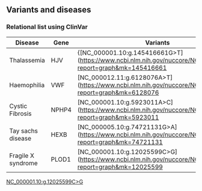 ## Variants and diseases

### Relational list using ClinVar

|Disease|Gene|Variants|
|-------|----|--------|
|Thalassemia|HJV|{[NC_000001.10:g.145416661G>T](https://www.ncbi.nlm.nih.gov/nuccore/NC_000001.10?report=graph&mk=145416661|NC_000001.10\:g.145416661G%3ET|green)}|
|Haemophilia|VWF|[NC_000012.11:g.6128076A>T](https://www.ncbi.nlm.nih.gov/nuccore/NC_000012.11?report=graph&mk=6128076|NC_000012.11\:g.6128076A%3ET|green)|
|Cystic Fibrosis|NPHP4|[NC_000001.10:g.5923011A>C](https://www.ncbi.nlm.nih.gov/nuccore/NC_000001.10?report=graph&mk=5923011|NC_000001.10\:g.5923011A%3EC|green)|
|Tay sachs disease|HEXB|[NC_000005.10:g.74721131G>A](https://www.ncbi.nlm.nih.gov/nuccore/NC_000005.10?report=graph&mk=74721131|NC_000005.10\:g.74721131G%3EA|green)|
|Fragile X syndrome|PLOD1|[NC_000001.10:g.12025599C>G](https://www.ncbi.nlm.nih.gov/nuccore/NC_000001.10?report=graph&mk=12025599|NC_000001.10\:g.12025599C%3EG|green)|

[NC_000001.10:g.12025599C>G](https://www.ncbi.nlm.nih.gov/nuccore/NC_000001.10?report=graph&mk=12025599|NC_000001.10\:g.12025599C%3EG|green)

